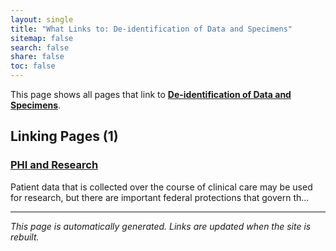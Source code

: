 ```yaml
---
layout: single
title: "What Links to: De-identification of Data and Specimens"
sitemap: false
search: false
share: false
toc: false
---
```


This page shows all pages that link to **[De-identification of Data and Specimens](/datascience/deidentification/)**.

## Linking Pages (1)

### [PHI and Research](/datascience/phi/)

Patient data that is collected over the course of clinical care may be used for research, but there are important federal protections that govern th...

---


*This page is automatically generated. Links are updated when the site is rebuilt.*
